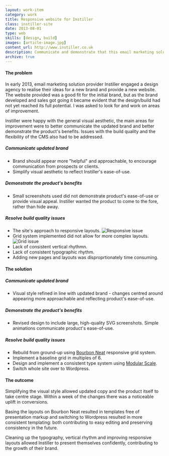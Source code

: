 ```yaml
---
layout: work-item
category: work
title: Responsive website for Instiller
class: instiller-site
date: 2013-08-01
type: web
skills: [design, build]
images: [article-image.jpg]
content_url: http://www.instiller.co.uk
description: Communicate and demonstrate that this email marketing solution is the choice for digital agencies.
archive: true
---
```


#### The problem

In early 2013, email marketing solution provider Instiller engaged a design agency to realise their ideas for a new brand and provide a new website. The website provided was a good fit for the initial brand, but as the brand developed and sales got going it became evident that the design/build had not yet reached its full potential. I was asked to look for and work on areas of improvement.

Instiller were happy with the general visual aesthetic, the main areas for improvement were to better communicate the updated brand and better demonstrate the product's benefits. Issues with the build quality and the flexibility of the CMS also had to be addressed.

##### Communicate updated brand

* Brand should appear more "helpful" and approachable, to encourage communication from prospects or clients.
* Simplify visual aesthetic to reflect Instiller's ease-of-use.

##### Demonstrate the product's benefits

* Small screenshots used did not demonstrate product's ease-of-use or provide visual appeal. Instiller wanted the product to come to the fore, rather than hide away.

##### Resolve build quality issues

* The site's approach to responsive layouts. ![Responsive issue](/assets/img/work-item-instiller-site-responsive-issue.png 'Responsive issue')
* Grid system implemented did not allow for more complex layouts. ![Grid issue](/assets/img/work-item-instiller-site-grid-issue.png 'Grid issue')
* Lack of consistent vertical rhythmn.
* Lack of consistent typographic rhythm.
* Adding new pages and layouts was disproprtionately time consuming.

#### The solution

##### Communicate updated brand

* Visual style refined in line with updated brand - changes centred around appearing more approachable and reflecting product's ease-of-use.

##### Demonstrate the product's benefits

* Revised design to include large, high-quality SVG screenshots. Simple animations communicate product's ease-of-use.

##### Resolve build quality issues

* Rebuild from ground-up using [Bourbon Neat](http://neat.bourbon.io/) responsive grid system.
* Implement a baseline grid in multiples of 6.
* Design and implement a consistent type system using [Modular Scale](http://modularscale.com).
* Switch whole site over to Wordpress.

#### The outcome

Simplifying the visual style allowed updated copy and the product itself to take centre stage. Within a week of the changes there was a noticeable uplift in conversions.

Basing the layouts on Bourbon Neat resulted in templates free of presentation markup and switching to Wordpress resulted in more consistent templating: both contributing to easy editing and preserving consistency in the future.

Cleaning up the typography, vertical rhythm and improving responsive layouts allowed Instiller to present themselves confidently, contributing to the growth of their brand.
